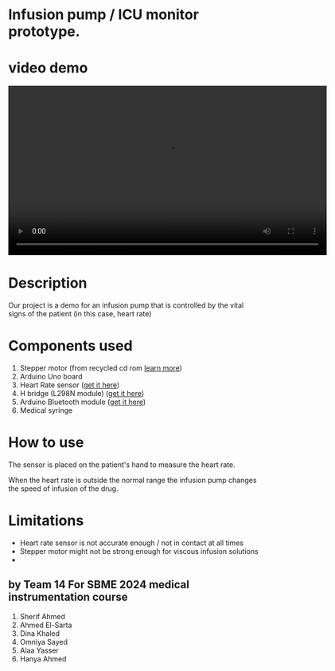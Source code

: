 
# Infusion pump / ICU monitor prototype.

# video demo
<video width="640" height="340" controls audio
src="media/demo_vid.mp4">
  <source src="media/demo_vid.mp4" type="video/mp4">
</video>

# Description
Our project is a demo for an infusion pump that is controlled by the vital signs of the patient (in this case, heart rate)
# Components used 
1. Stepper motor (from recycled cd rom [learn more](https://www.youtube.com/watch?v=xJxB2O2FsAo))
2. Arduino Uno board
3. Heart Rate sensor ([get it here](https://ram-e-shop.com/product/kit-pulse-rate/))
4. H bridge (L298N module) ([get it here](https://ram-e-shop.com/product/kit-l298-red/)) 
5. Arduino Bluetooth module ([get it here](https://ram-e-shop.com/product/kit-bluetooth-hc05/))
6. Medical syringe

# How to use
The sensor is placed on the patient's hand to measure the heart rate. 

When the heart rate is outside the normal range the infusion pump changes the speed of infusion of the drug.
# Limitations
- Heart rate sensor is not accurate enough / not in contact at all times
- Stepper motor might not be strong enough for viscous infusion solutions
- 
## by Team 14 For SBME 2024 medical instrumentation course
1.  Sherif Ahmed
2.  Ahmed El-Sarta
3.  Dina Khaled
4.  Omniya Sayed
5.  Alaa Yasser
6.  Hanya Ahmed
